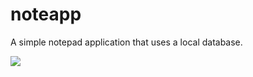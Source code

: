 # noteapp
A simple notepad application that uses a local database.

<a href = "https://s7.gifyu.com/images/Screenshot_1ec6a5c439cd98103.png" target = "_blank"> <img src = https://s7.gifyu.com/images/Screenshot_1ec6a5c439cd98103.png /> </a>

